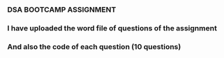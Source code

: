### DSA BOOTCAMP ASSIGNMENT
### I have uploaded the word file of questions of the assignment
### And also the code of each question (10 questions)
